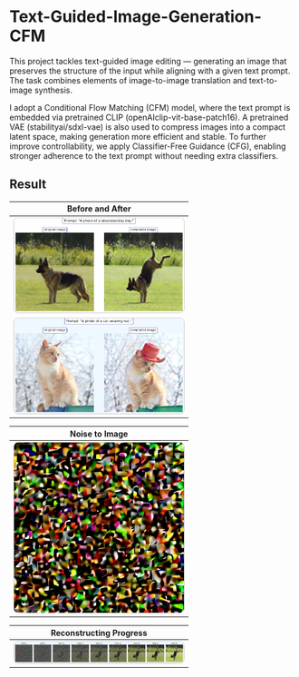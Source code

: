 # Text-Guided-Image-Generation-CFM

This project tackles text-guided image editing — generating an image that preserves the structure of the input while aligning with a given text prompt. The task combines elements of image-to-image translation and text-to-image synthesis.

I adopt a Conditional Flow Matching (CFM) model, where the text prompt is embedded via pretrained CLIP (openAIclip-vit-base-patch16). A pretrained VAE (stabilityai/sdxl-vae) is also used to compress images into a compact latent space, making generation more efficient and stable. To further improve controllability, we apply Classifier-Free Guidance (CFG), enabling stronger adherence to the text prompt without needing extra classifiers.

## Result

| Before and After                                                           |
|--------------------------------------------------------------------------|
| <img src="example/guided_dog.png" alt="Before and After" width="300" style="border:1px solid #ccc; border-radius:8px;" /> ||--------------------------------------------------------------------------|
| <img src="example/guided_cat.png" alt="Before and After" width="300" style="border:1px solid #ccc; border-radius:8px;" /> |

| Noise to Image                                                             |
|--------------------------------------------------------------------------|
| <img src="example/sample_11.gif" alt="Noise to Image" width="300" style="border:1px solid #ccc; border-radius:8px;" /> |

| Reconstructing Progress                                                     |
|----------------------------------------------------------------------------|
| <img src="example/guided_dog_progress.png" alt="Reconstructing Progress" width="300" style="border:1px solid #ccc; border-radius:8px;" /> |